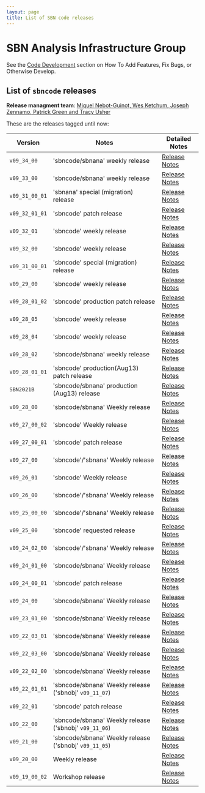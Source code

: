 ```yaml
---
layout: page
title: List of SBN code releases
---
```




SBN Analysis Infrastructure Group
================================================================

See the [Code Development](https://sbnsoftware.github.io/AnalysisInfrastructure/how-to-develop) section on How To Add Features, Fix Bugs, or Otherwise Develop.

List of `sbncode` releases
------------------------------------------------------------------------

**Release managment team**: [Miquel Nebot-Guinot, Wes Ketchum, Joseph Zennamo, Patrick Green and Tracy Usher](mailto:miquel.nebot@ed.ac.uk,wketchum@fnal.gov,jaz8600@fnal.gov)

These are the releases tagged until now:
  
| Version        |      Notes                       |      Detailed Notes                          
|----------------|----------------------------------|--------------------------------------------
|`v09_34_00`     | 'sbncode/sbnana' weekly release |[Release Notes](https://github.com/SBNSoftware/SBNSoftware.github.io/blob/master/AnalysisInfrastructure/Releases/sbncode_sbnana_v09_34_00.md)
|`v09_33_00`     | 'sbncode/sbnana' weekly release |[Release Notes](https://github.com/SBNSoftware/SBNSoftware.github.io/blob/master/AnalysisInfrastructure/Releases/sbncode_sbnana_v09_33_00.md)
|`v09_31_00_01`  | 'sbnana' special (migration) release |[Release Notes](https://github.com/SBNSoftware/SBNSoftware.github.io/blob/master/AnalysisInfrastructure/Releases/sbnana_v09_31_00_01.md)
|`v09_32_01_01`  | 'sbncode' patch release |[Release Notes](https://github.com/SBNSoftware/SBNSoftware.github.io/blob/master/AnalysisInfrastructure/Releases/sbncode_v09_32_01_01.md)
|`v09_32_01`     | 'sbncode' weekly release |[Release Notes](https://github.com/SBNSoftware/SBNSoftware.github.io/blob/master/AnalysisInfrastructure/Releases/sbncode_v09_32_01.md)
|`v09_32_00`     | 'sbncode' weekly release |[Release Notes](https://github.com/SBNSoftware/SBNSoftware.github.io/blob/master/AnalysisInfrastructure/Releases/sbncode_v09_32_00.md)
|`v09_31_00_01`  | 'sbncode' special (migration) release |[Release Notes](https://github.com/SBNSoftware/SBNSoftware.github.io/blob/master/AnalysisInfrastructure/Releases/sbncode_v09_31_00_01.md)
|`v09_29_00`     | 'sbncode' weekly release |[Release Notes](https://github.com/SBNSoftware/SBNSoftware.github.io/blob/master/AnalysisInfrastructure/Releases/sbncode_v09_29_00.md)
|`v09_28_01_02`  | 'sbncode' production patch release |[Release Notes](https://github.com/SBNSoftware/SBNSoftware.github.io/blob/master/AnalysisInfrastructure/Releases/sbncode_v09_28_01_02.md)
|`v09_28_05`     | 'sbncode' weekly release |[Release Notes](https://github.com/SBNSoftware/SBNSoftware.github.io/blob/master/AnalysisInfrastructure/Releases/sbncode_v09_28_05.md)
|`v09_28_04`     | 'sbncode' weekly release |[Release Notes](https://github.com/SBNSoftware/SBNSoftware.github.io/blob/master/AnalysisInfrastructure/Releases/sbncode_v09_28_04.md)
|`v09_28_02`     | 'sbncode/sbnana' weekly release |[Release Notes](https://github.com/SBNSoftware/SBNSoftware.github.io/blob/master/AnalysisInfrastructure/Releases/sbncode_sbnana_v09_28_02.md)
|`v09_28_01_01`  | 'sbncode' production(Aug13) patch release |[Release Notes](https://github.com/SBNSoftware/SBNSoftware.github.io/blob/master/AnalysisInfrastructure/Releases/sbncode_v09_28_01_01.md)
|`SBN2021B`     | 'sbncode/sbnana' production (Aug13) release |[Release Notes](https://github.com/SBNSoftware/SBNSoftware.github.io/blob/master/AnalysisInfrastructure/Releases/sbncode_sbnana_SBN2021B.md)
|`v09_28_00`     | 'sbncode/sbnana' Weekly release |[Release Notes](https://github.com/SBNSoftware/SBNSoftware.github.io/blob/master/AnalysisInfrastructure/Releases/sbncode_v09_28_00.md)
|`v09_27_00_02`  |    'sbncode' Weekly release                 |    [Release Notes](https://github.com/SBNSoftware/SBNSoftware.github.io/blob/master/AnalysisInfrastructure/Releases/sbncode_v09_27_00_02.md) 
|`v09_27_00_01` |    'sbncode' patch release                  |    [Release Notes](https://github.com/SBNSoftware/SBNSoftware.github.io/blob/master/AnalysisInfrastructure/Releases/sbncode_v09_27_00_01.md)
|`v09_27_00`   |    'sbncode'/'sbnana' Weekly release        |    [Release Notes](https://github.com/SBNSoftware/SBNSoftware.github.io/blob/master/AnalysisInfrastructure/Releases/sbncode_sbnana_v09_27_00.md)
|`v09_26_01`   |    'sbncode' Weekly release                 |    [Release Notes](https://github.com/SBNSoftware/SBNSoftware.github.io/blob/master/AnalysisInfrastructure/Releases/sbncode_v09_26_01.md)
|`v09_26_00`   |    'sbncode'/'sbnana' Weekly release        |    [Release Notes](https://github.com/SBNSoftware/SBNSoftware.github.io/blob/master/AnalysisInfrastructure/Releases/sbncode_sbnana_v09_26_00.md)
|`v09_25_00_00`|    'sbncode'/'sbnana' Weekly release        |    [Release Notes](https://github.com/SBNSoftware/SBNSoftware.github.io/blob/master/AnalysisInfrastructure/Releases/sbncode_sbnana_v09_25_00_00.md)
|`v09_25_00`   |    'sbncode' requested release              |    [Release Notes](https://github.com/SBNSoftware/SBNSoftware.github.io/blob/master/AnalysisInfrastructure/Releases/sbncode_v09_25_00.md) 
|`v09_24_02_00`|    'sbncode'/'sbnana' Weekly release        |    [Release Notes](https://github.com/SBNSoftware/SBNSoftware.github.io/blob/master/AnalysisInfrastructure/Releases/sbncode_sbnana_v09_24_02_00.md)
|`v09_24_01_00`|    'sbncode/sbnana' Weekly release                 |    [Release Notes](https://github.com/SBNSoftware/SBNSoftware.github.io/blob/master/AnalysisInfrastructure/Releases/sbncode_sbnana_v09_24_01_00.md) 
|`v09_24_00_01`|    'sbncode' patch release                  |    [Release Notes](https://github.com/SBNSoftware/SBNSoftware.github.io/blob/master/AnalysisInfrastructure/Releases/sbncode_v09_24_00_01.md) 
|`v09_24_00`   |    'sbncode/sbnana' Weekly release                 |    [Release Notes](https://github.com/SBNSoftware/SBNSoftware.github.io/blob/master/AnalysisInfrastructure/Releases/sbncode_sbnana_v09_24_00.md) 
|`v09_23_01_00`|    'sbncode/sbnana' Weekly release                 |    [Release Notes](https://github.com/SBNSoftware/SBNSoftware.github.io/blob/master/AnalysisInfrastructure/Releases/sbncode_sbnana_v09_23_01_00.md) 
|`v09_22_03_01`|    'sbncode/sbnana' Weekly release                 |    [Release Notes](https://github.com/SBNSoftware/SBNSoftware.github.io/blob/master/AnalysisInfrastructure/Releases/sbncode_sbnana_v09_22_03_01.md)  
|`v09_22_03_00`|    'sbncode/sbnana' Weekly release                 |    [Release Notes](https://github.com/SBNSoftware/SBNSoftware.github.io/blob/master/AnalysisInfrastructure/Releases/sbncode_sbnana_v09_22_03_00.md) 
|`v09_22_02_00`|    'sbncode/sbnana' Weekly release                 |    [Release Notes](https://github.com/SBNSoftware/SBNSoftware.github.io/blob/master/AnalysisInfrastructure/Releases/sbncode_sbnana_v09_22_02_00.md) 
|`v09_22_01_01`|    'sbncode/sbnana' Weekly release ('sbnobj' `v09_11_07`)   |    [Release Notes](https://github.com/SBNSoftware/SBNSoftware.github.io/blob/master/AnalysisInfrastructure/Releases/sbncode_sbnana_v09_22_01_01.md) 
|`v09_22_01`   |    'sbncode' patch release                  |    [Release Notes](https://github.com/SBNSoftware/SBNSoftware.github.io/blob/master/AnalysisInfrastructure/Releases/sbncode_v09_22_01.md) 
|`v09_22_00`   |    'sbncode/sbnana' Weekly release ('sbnobj' `v09_11_06`)   |    [Release Notes](https://github.com/SBNSoftware/SBNSoftware.github.io/blob/master/AnalysisInfrastructure/Releases/sbncode_sbnana_v09_22_00.md)
|`v09_21_00`   |    'sbncode/sbnana' Weekly release ('sbnobj' `v09_11_05`)   |    [Release Notes](https://github.com/SBNSoftware/SBNSoftware.github.io/blob/master/AnalysisInfrastructure/Releases/sbncode%20sbnana%20Releases%20v09_21_00.md)
|`v09_20_00`   |    Weekly release                                    |    [Release Notes]()
|`v09_19_00_02`|    Workshop release                                  |    [Release Notes](https://github.com/SBNSoftware/SBNSoftware.github.io/blob/master/AnalysisInfrastructure/Releases/sbncode%20Releases%20v09_19_00_02%2C%20and%20v09_20_00.md)
  

